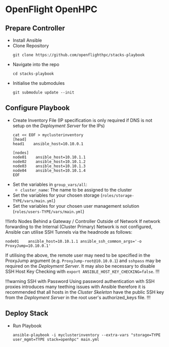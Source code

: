 # OpenFlight OpenHPC

## Prepare Controller

- Install Ansible
- Clone Repository
  ```shell
  git clone https://github.com/openflighthpc/stacks-playbook
  ```
- Navigate into the repo
  ```shell
  cd stacks-playbook
  ```
- Initialise the submodules
  ```shell
  git submodule update --init
  ```

## Configure Playbook

- Create Inventory File (IP specification is only required if DNS is not setup on the _Deployment Server_ for the IPs)
  ```shell
  cat << EOF > myclusterinventory
  [head]
  head1    ansible_host=10.10.0.1

  [nodes]
  node01    ansible_host=10.10.1.1
  node02    ansible_host=10.10.1.2
  node03    ansible_host=10.10.1.3
  node04    ansible_host=10.10.1.4
  EOF
  ```
- Set the variables in `group_vars/all`:
  - `cluster_name`: The name to be assigned to the cluster
- Set the variables for your chosen storage (`roles/storage-TYPE/vars/main.yml`)
- Set the variables for your chosen user management solution (`roles/users-TYPE/vars/main.yml`)

!!!info Nodes Behind a Gateway / Controller Outside of Network
If network forwarding to the Internal (Cluster Primary) Network is not configured, Ansible can utilise SSH Tunnels via the headnode as follows:
```
node01    ansible_host=10.10.1.1 ansible_ssh_common_args='-o ProxyJump=10.10.0.1'
```
If utilising the above, the remote user may need to be specified in the ProxyJump argument (e.g. `ProxyJump-root@10.10.0.1`) and `sshpass` may be required on the _Deployment Server_. It may also be necessary to disable SSH Host Key Checking with `export ANSIBLE_HOST_KEY_CHECKING=false`.
!!!

!!!warning SSH with Password
Using password authentication with SSH proxies introduces many teething issues with Ansible therefore it is recommended that all hosts in the _Cluster Skeleton_ have the public SSH key from the _Deployment Server_ in the root user's authorized_keys file.
!!!

## Deploy Stack

- Run Playbook
  ```shell
  ansible-playbook -i myclusterinventory --extra-vars "storage=TYPE user_mgmt=TYPE stack=openhpc" main.yml
  ```
